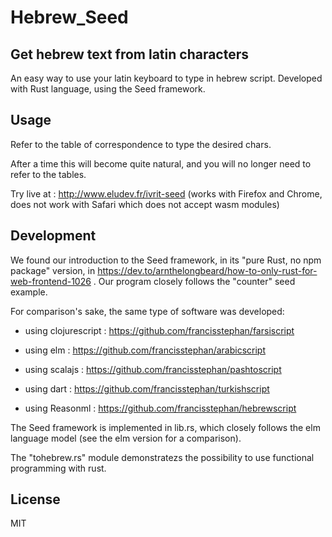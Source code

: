 # Hebrew_Seed

## Get hebrew text from latin characters

An easy way to use your latin keyboard to type in hebrew script.
Developed with Rust language, using the Seed framework.

## Usage

Refer to the table of correspondence to type the desired chars.

After a time this will become quite natural, and you will no longer need to refer to the tables.

Try live at : http://www.eludev.fr/ivrit-seed (works with Firefox and Chrome, does not work with Safari which does not accept wasm modules)

## Development

We found our introduction to the Seed framework, in its "pure Rust, no npm package" version, in https://dev.to/arnthelongbeard/how-to-only-rust-for-web-frontend-1026 . Our program closely follows the "counter" seed example.


For comparison's sake, the same type of software was developed:

- using clojurescript : https://github.com/francisstephan/farsiscript

- using elm : https://github.com/francisstephan/arabicscript

- using scalajs : https://github.com/francisstephan/pashtoscript

- using dart : https://github.com/francisstephan/turkishscript

- using Reasonml : https://github.com/francisstephan/hebrewscript

The Seed framework is implemented in lib.rs, which closely follows the elm language model (see the elm version for a comparison).

The "tohebrew.rs" module demonstratezs the possibility to use functional programming with rust.


## License

MIT
